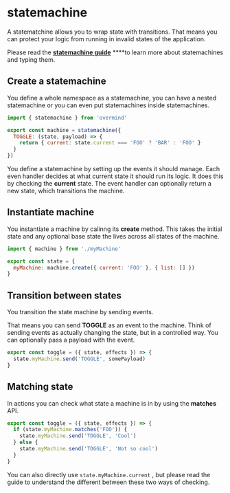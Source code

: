 # statemachine

A statematchine allows you to wrap state with transitions. That means you can protect your logic from running in invalid states of the application.

Please read the [**statemachine guide**](../guides-1/using-state-machines.md) ****to learn more about statemachines and typing them.

## Create a statemachine

You define a whole namespace as a statemachine, you can have a nested statemachine or you can even put statemachines inside statemachines.

```javascript
import { statemachine } from 'overmind'

export const machine = statemachine({
  TOGGLE: (state, payload) => {
    return { current: state.current === 'FOO' ? 'BAR' : 'FOO' }
  }
})
```

You define a statemachine by setting up the events it should manage. Each even handler decides at what current state it should run its logic. It does this by checking the **current** state. The event handler can optionally return a new state, which transitions the machine.

## Instantiate machine

You instantiate a machine by calinng its **create** method. This takes the initial state and any optional base state the lives across all states of the machine.

```javascript
import { machine } from './myMachine'

export const state = {
  myMachine: machine.create({ current: 'FOO' }, { list: [] })
}
```

## Transition between states

You transition the state machine by sending events.

That means you can send **TOGGLE** as an event to the machine. Think of sending events as actually changing the state, but in a controlled way. You can optionally pass a payload with the event.

```javascript
export const toggle = ({ state, effects }) => {
  state.myMachine.send('TOGGLE', somePayload)
}
```

## Matching state

In actions you can check what state a machine is in by using the **matches** API.

```javascript
export const toggle = ({ state, effects }) => {
  if (state.myMachine.matches('FOO')) {
    state.myMachine.send('TOGGLE', 'Cool')
  } else {
    state.myMachine.send('TOGGLE', 'Not so cool')
  }
}
```

You can also directly use `state.myMachine.current` , but please read the guide to understand the different between these two ways of checking.

